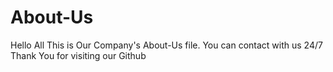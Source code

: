 # About-Us
Hello All This is Our Company's About-Us file. You can contact with us 24/7 
Thank You for visiting our Github
